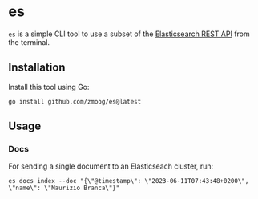 # es

`es` is a simple CLI tool to use a subset of the [Elasticsearch REST API](https://www.elastic.co/guide/en/elasticsearch/reference/current/rest-apis.html) from the terminal.

## Installation

Install this tool using Go:

    go install github.com/zmoog/es@latest

## Usage

### Docs

For sending a single document to an Elasticseach cluster, run:

    es docs index --doc "{\"@timestamp\": \"2023-06-11T07:43:48+0200\", \"name\": \"Maurizio Branca\"}"

